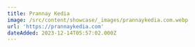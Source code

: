 ```yaml
---
title: Prannay Kedia
image: /src/content/showcase/_images/prannaykedia.com.webp
url: 'https://prannaykedia.com'
dateAdded: 2023-12-14T05:57:02.000Z
---
```


